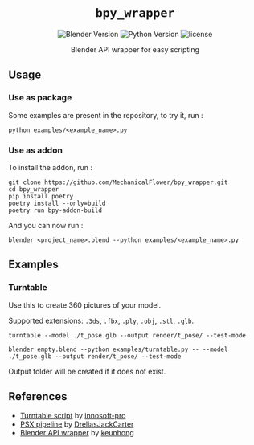 <div align="center">

# `bpy_wrapper`

![Blender Version](https://img.shields.io/badge/blender-3.6-fb7d01?logo=blender&logoColor=white)
![Python Version](https://img.shields.io/badge/python-3.10-0a7bbc?logo=python&logoColor=white)
![license](https://img.shields.io/badge/license-GPL_v3.0-green?logo=open-source-initiative&logoColor=white)

Blender API wrapper for easy scripting

</div>

## Usage

### Use as package

Some examples are present in the repository, to try it, run :
```shell
python examples/<example_name>.py
```

### Use as addon

To install the addon, run :
```shell
git clone https://github.com/MechanicalFlower/bpy_wrapper.git
cd bpy_wrapper
pip install poetry
poetry install --only=build
poetry run bpy-addon-build
```

And you can now run :
```shell
blender <project_name>.blend --python examples/<example_name>.py
```

## Examples

### Turntable

Use this to create 360 pictures of your model.

Supported extensions: `.3ds`, `.fbx`, `.ply`, `.obj`, `.stl`, `.glb`.

```shell
turntable --model ./t_pose.glb --output render/t_pose/ --test-mode
```
```shell
blender empty.blend --python examples/turntable.py -- --model ./t_pose.glb --output render/t_pose/ --test-mode
```

Output folder will be created if it does not exist.

## References

- [Turntable script](https://github.com/innosoft-pro/blender-turntable) by [innosoft-pro](https://github.com/innosoft-pro)
- [PSX pipeline](https://github.com/DreliasJackCarter/PSXifyBlender2.8) by [DreliasJackCarter](https://github.com/DreliasJackCarter)
- [Blender API wrapper](https://github.com/keunhong/brender) by [keunhong](https://github.com/keunhong)
